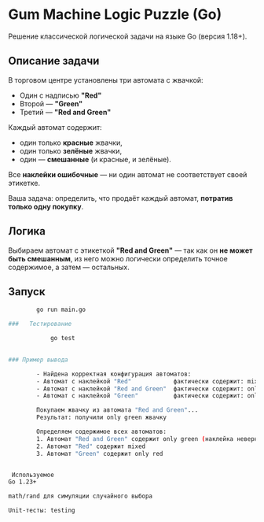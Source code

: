# Gum Machine Logic Puzzle (Go)

Решение классической логической задачи на языке Go (версия 1.18+).

## Описание задачи

В торговом центре установлены три автомата с жвачкой:

- Один с надписью **"Red"**
- Второй — **"Green"**
- Третий — **"Red and Green"**

Каждый автомат содержит:
- один только **красные** жвачки,
- один только **зелёные** жвачки,
- один — **смешанные** (и красные, и зелёные).

 Все **наклейки ошибочные** — ни один автомат не соответствует своей этикетке.

 Ваша задача: определить, что продаёт каждый автомат, **потратив только одну покупку**.

##  Логика

Выбираем автомат с этикеткой **"Red and Green"** — так как он **не может быть смешанным**, из него можно логически определить точное содержимое, а затем — остальных.

##  Запуск

```bash
        go run main.go

###   Тестирование

            go test

    
### Пример вывода

        - Найдена корректная конфигурация автоматов:
        - Автомат с наклейкой "Red"            фактически содержит: mixed
        - Автомат с наклейкой "Red and Green"  фактически содержит: only green
        - Автомат с наклейкой "Green"          фактически содержит: only red        

        Покупаем жвачку из автомата "Red and Green"...
        Результат: получили only green жвачку

        Определяем содержимое всех автоматов:
        1. Автомат "Red and Green" содержит only green (наклейка неверна)
        2. Автомат "Red" содержит mixed
        3. Автомат "Green" содержит only red


 Используемое
Go 1.23+

math/rand для симуляции случайного выбора

Unit-тесты: testing